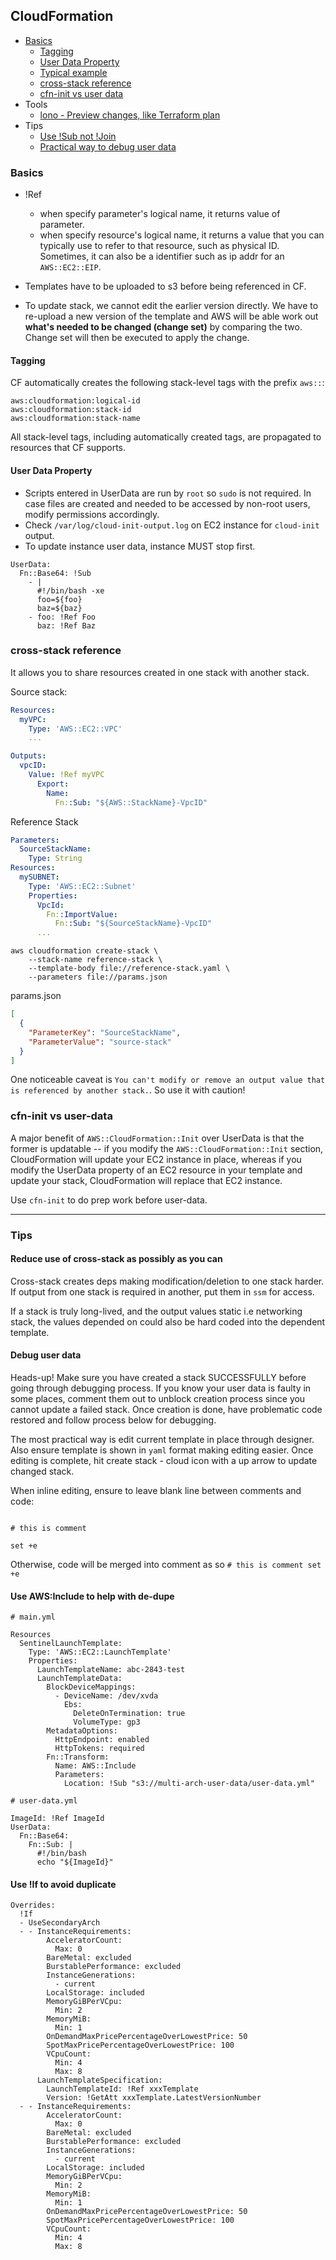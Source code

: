 ## CloudFormation

- [Basics](#basics)
  - [Tagging](#tagging)
  - [User Data Property](#user-data-property)
  - [Typical example](#typical-example)
  - [cross-stack reference](#cross-stack-reference)
  - [cfn-init vs user data](#cfn-init-vs-user-data)
- Tools
  - [lono - Preview changes, like Terraform plan](https://lono.cloud/reference/lono-cfn-preview/)
- Tips
  - [Use !Sub not !Join](https://theburningmonk.com/2019/05/cloudformation-protip-use-fnsub-instead-of-fnjoin/)
  - [Practical way to debug user data](#debug-user-data)

### Basics

- !Ref
  - when specify parameter's logical name, it returns value of parameter.
  - when specify resource's logical name, it returns a value that you can typically use to refer to that resource, such as physical ID. Sometimes, it can also be a identifier such as ip addr for an `AWS::EC2::EIP`.

- Templates have to be uploaded to s3 before being referenced in CF.
- To update stack, we cannot edit the earlier version directly. We have to re-upload a new version of the template and AWS will be able work out **what's needed to be changed (change set)** by comparing the two. Change set will then be executed to apply the change.

#### Tagging

CF automatically creates the following stack-level tags with the prefix `aws::`:

```
aws:cloudformation:logical-id
aws:cloudformation:stack-id
aws:cloudformation:stack-name
```

All stack-level tags, including automatically created tags, are propagated to resources that CF supports.

#### User Data Property

- Scripts entered in UserData are run by `root` so `sudo` is not required. In case files are created and needed to be accessed by non-root users, modify permissions accordingly.
- Check `/var/log/cloud-init-output.log` on EC2 instance for `cloud-init` output.
- To update instance user data, instance MUST stop first.

```
UserData:
  Fn::Base64: !Sub
    - |
      #!/bin/bash -xe
      foo=${foo}
      baz=${baz}
    - foo: !Ref Foo
      baz: !Ref Baz
```

### cross-stack reference
It allows you to share resources created in one stack with another stack.

Source stack:

```yaml
Resources:
  myVPC:
    Type: 'AWS::EC2::VPC'
    ...

Outputs:
  vpcID:
    Value: !Ref myVPC
      Export:
        Name:
          Fn::Sub: "${AWS::StackName}-VpcID"
```

Reference Stack

```yaml
Parameters:
  SourceStackName:
    Type: String
Resources:
  mySUBNET:
    Type: 'AWS::EC2::Subnet'
    Properties:
      VpcId:
        Fn::ImportValue:
          Fn::Sub: "${SourceStackName}-VpcID"
      ...
```

```shell
aws cloudformation create-stack \
    --stack-name reference-stack \
    --template-body file://reference-stack.yaml \
    --parameters file://params.json
```

params.json

```json
[
  {
    "ParameterKey": "SourceStackName",
    "ParameterValue": "source-stack"
  }
]
```

One noticeable caveat is `You can't modify or remove an output value that is referenced by another stack.`. So use it with caution!


### cfn-init vs user-data

A major benefit of `AWS::CloudFormation::Init` over UserData is that the former is updatable -- if you modify the `AWS::CloudFormation::Init` section, CloudFormation will update your EC2 instance in place, whereas if you modify the UserData property of an EC2 resource in your template and update your stack, CloudFormation will replace that EC2 instance.

Use `cfn-init` to do prep work before user-data.

---

### Tips

#### Reduce use of cross-stack as possibly as you can

Cross-stack creates deps making modification/deletion to one stack harder. If output from one stack is required in another, put them in `ssm` for access.

If a stack is truly long-lived, and the output values static i.e networking stack, the values depended on could also be hard coded into the dependent template.

#### Debug user data
Heads-up! Make sure you have created a stack SUCCESSFULLY before going through debugging process. If you know your user data is faulty in some places, comment them out to unblock creation process since you cannot update a failed stack. Once creation is done, have problematic code restored and follow process below for debugging.

The most practical way is edit current template in place through designer. Also ensure template is shown in `yaml` format making editing easier. Once editing is complete, hit create stack - cloud icon with a up arrow to update changed stack.

When inline editing, ensure to leave blank line between comments and code:

```shell

# this is comment

set +e
```

Otherwise, code will be merged into comment as so `# this is comment set +e`

#### Use AWS:Include to help with de-dupe

```
# main.yml

Resources
  SentinelLaunchTemplate:
    Type: 'AWS::EC2::LaunchTemplate'
    Properties:
      LaunchTemplateName: abc-2843-test
      LaunchTemplateData:
        BlockDeviceMappings:
          - DeviceName: /dev/xvda
            Ebs:
              DeleteOnTermination: true
              VolumeType: gp3
        MetadataOptions:
          HttpEndpoint: enabled
          HttpTokens: required
        Fn::Transform:
          Name: AWS::Include
          Parameters:
            Location: !Sub "s3://multi-arch-user-data/user-data.yml"

# user-data.yml

ImageId: !Ref ImageId
UserData:
  Fn::Base64:
    Fn::Sub: |
      #!/bin/bash
      echo "${ImageId}"

```

#### Use !If to avoid duplicate

```
Overrides:
  !If
  - UseSecondaryArch
  - - InstanceRequirements:
        AcceleratorCount:
          Max: 0
        BareMetal: excluded
        BurstablePerformance: excluded
        InstanceGenerations:
          - current
        LocalStorage: included
        MemoryGiBPerVCpu:
          Min: 2
        MemoryMiB:
          Min: 1
        OnDemandMaxPricePercentageOverLowestPrice: 50
        SpotMaxPricePercentageOverLowestPrice: 100
        VCpuCount:
          Min: 4
          Max: 8
      LaunchTemplateSpecification:
        LaunchTemplateId: !Ref xxxTemplate
        Version: !GetAtt xxxTemplate.LatestVersionNumber
  - - InstanceRequirements:
        AcceleratorCount:
          Max: 0
        BareMetal: excluded
        BurstablePerformance: excluded
        InstanceGenerations:
          - current
        LocalStorage: included
        MemoryGiBPerVCpu:
          Min: 2
        MemoryMiB:
          Min: 1
        OnDemandMaxPricePercentageOverLowestPrice: 50
        SpotMaxPricePercentageOverLowestPrice: 100
        VCpuCount:
          Min: 4
          Max: 8
```
